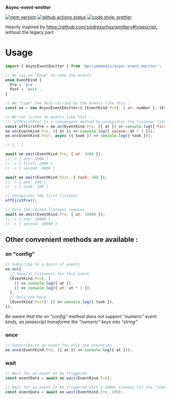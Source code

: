 **Async-event-emitter**

[![npm version](https://badge.fury.io/js/%40prismamedia%2Fasync-event-emitter.svg)](https://badge.fury.io/js/%40prismamedia%2Fasync-event-emitter) [![github actions status](https://github.com/prismamedia/async-event-emitter/workflows/CI/badge.svg)](https://github.com/prismamedia/async-event-emitter/actions) [![code style: prettier](https://img.shields.io/badge/code_style-prettier-ff69b4.svg?style=flat-square)](https://github.com/prettier/prettier)

Heavily inspired by https://github.com/sindresorhus/emittery#typescript, without the legacy part

# Usage

```js
import { AsyncEventEmitter } from '@prismamedia/async-event-emitter';

// We use an "Enum" to name the events
enum EventKind {
  Pre = 'pre',
  Post = 'post',
}

// We "type" the data carried by the events like this :
const ee = new AsyncEventEmitter<{ [EventKind.Pre]: { at: number }; [EventKind.Post]: { took: number } }>();

// We can listen on events like this :
// "offFirstPre" is a convenient method to unregister the listener later, see below
const offFirstPre = ee.on(EventKind.Pre, ({ at }) => console.log({ first: at }));
ee.on(EventKind.Pre, ({ at }) => console.log({ second: at * 2 }));
ee.on(EventKind.Post, async ({ took }) => console.log({ took }));

// [...]

await ee.emit(EventKind.Pre, { at: 2000 });
// -> { any: 2000 }
// -> { first: 2000 }
// -> { second: 4000 }

await ee.emit(EventKind.Post, { took: 100 });
// -> { any: 100 }
// -> { took: 100 }

// Unregister the first listener
offFirstPre();

// Only the second listener remains
await ee.emit(EventKind.Pre, { at: 10000 });
// -> { any: 10000 }
// -> { second: 20000 }
```

## Other convenient methods are available :

### on "config"

```js
// Subscribe to a bunch of events
ee.on({
  // Several listeners for this event
  [EventKind.Pre]: [
    () => console.log({ at }),
    () => console.log({ at: at * 2 }),
  ],
  // Only one here
  [EventKind.Post]: () => console.log({ took }),
});
```

_Be aware that the on "config" method does not support "numeric" event kinds, as javascript transforms the "numeric" keys into "string"_

### once

```js
// Subscribe to an event for only one execution
ee.once(EventKind.Pre, ({ at }) => console.log({ at }));
```

### wait

```js
// Wait for an event to be triggered
const eventData = await ee.wait(EventKind.Pre);

// Wait for an event to be triggered with a 100ms timeout (if the "timeout" is reached before the event has been triggered an Error will be thrown)
const eventData = await ee.wait(EventKind.Pre, 100);
```

